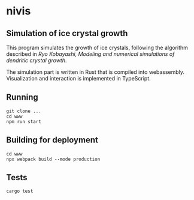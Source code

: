 # nivis
## Simulation of ice crystal growth 

This program simulates the growth of ice crystals, following the algorithm described in _Ryo Kobayashi, Modeling and numerical simulations of dendritic crystal growth_.

The simulation part is written in Rust that is compiled into webassembly. Visualization and interaction is implemented in TypeScript.

## Running

```
git clone ...
cd www
npm run start
```

## Building for deployment

```
cd www
npx webpack build --mode production
```

## Tests

```
cargo test
```
